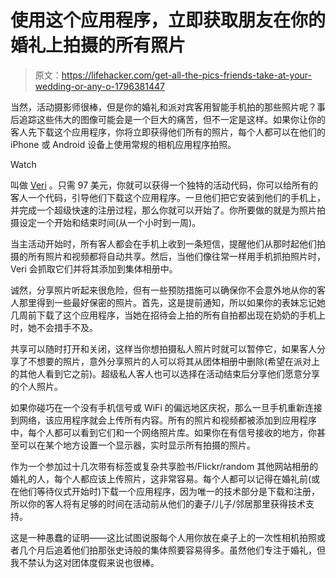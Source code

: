 # 使用这个应用程序，立即获取朋友在你的婚礼上拍摄的所有照片

> 原文：<https://lifehacker.com/get-all-the-pics-friends-take-at-your-wedding-or-any-o-1796381447>

当然，活动摄影师很棒，但是你的婚礼和派对宾客用智能手机拍的那些照片呢？事后追踪这些伟大的图像可能会是一个巨大的痛苦，但不一定是这样。如果你让你的客人先下载这个应用程序，你将立即获得他们所有的照片，每个人都可以在他们的 iPhone 或 Android 设备上使用常规的相机应用程序拍照。

Watch

叫做 [Veri](https://www.veri.com/) 。只需 97 美元，你就可以获得一个独特的活动代码，你可以给所有的客人一个代码，引导他们下载这个应用程序。一旦他们把它安装到他们的手机上，并完成一个超级快速的注册过程，那么你就可以开始了。你所要做的就是为照片拍摄设定一个开始和结束时间(从一个小时到一周)。

当主活动开始时，所有客人都会在手机上收到一条短信，提醒他们从那时起他们拍摄的所有照片和视频都将自动共享。然后，当他们像往常一样用手机抓拍照片时，Veri 会抓取它们并将其添加到集体相册中。

诚然，分享照片听起来很危险，但有一些预防措施可以确保你不会意外地从你的客人那里得到一些最好保密的照片。首先，这是提前通知，所以如果你的表妹忘记她几周前下载了这个应用程序，当她在招待会上拍的所有自拍都出现在奶奶的手机上时，她不会措手不及。

共享可以随时打开和关闭，这样当你想拍摄私人照片时就可以暂停它，如果客人分享了不想要的照片，意外分享照片的人可以将其从团体相册中删除(希望在派对上的其他人看到它之前)。超级私人客人也可以选择在活动结束后分享他们愿意分享的个人照片。

如果你碰巧在一个没有手机信号或 WiFi 的偏远地区庆祝，那么一旦手机重新连接到网络，该应用程序就会上传所有内容。所有的照片和视频都被添加到应用程序中，每个人都可以看到它们和一个网络照片库。如果你在有信号接收的地方，你甚至可以在某个地方设置一个显示器，实时显示所有拍摄的照片。

作为一个参加过十几次带有标签或复杂共享脸书/Flickr/random 其他网站相册的婚礼的人，每个人都应该上传照片，这非常容易。每个人都可以记得在婚礼前(或在他们等待仪式开始时)下载一个应用程序，因为唯一的技术部分是下载和注册，所以你的客人将有足够的时间在活动前从他们的妻子/儿子/邻居那里获得技术支持。

这是一种愚蠢的证明——这比试图说服每个人用你放在桌子上的一次性相机拍照或者几个月后追着他们拍那张史诗般的集体照要容易得多。虽然他们专注于婚礼，但我不禁认为这对团体度假来说也很棒。